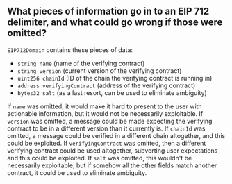 ## What pieces of information go in to an EIP 712 delimiter, and what could go wrong if those were omitted?

`EIP712Domain` contains these pieces of data:

- `string name` (name of the verifying contract)
- `string version` (current version of the verifying contract)
- `uint256 chainId` (ID of the chain the verifying contract is running in)
- `address verifyingContract` (address of the verifying contract)
- `bytes32 salt` (as a last resort, can be used to eliminate ambiguity)

If `name` was omitted, it would make it hard to present to the user with actionable information, but it would not be necessarily exploitable.
If `version` was omitted, a message could be made expecting the verifying contract to be in a different version than it currently is.
If `chainId` was omitted, a message could be verified in a different chain altogether, and this could be exploited.
If `verifyingContract` was omitted, then a different verifying contract could be used altogether, subverting user expectations and this could be exploited.
If `salt` was omitted, this wouldn't be necessarily exploitable, but if somehow all the other fields match another contract, it could be used to eliminate ambiguity.
